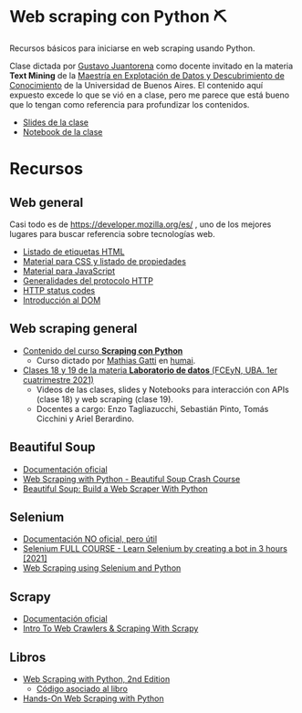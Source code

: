 # Web scraping con Python ⛏️
Recursos básicos para iniciarse en web scraping usando Python. 


Clase dictada por [Gustavo Juantorena](https://github.com/GEJ1) como docente invitado en la materia <b>Text Mining</b> de la  [Maestría en Explotación de Datos y Descubrimiento de Conocimiento](http://datamining.dc.uba.ar/datamining/) de la Universidad de Buenos Aires.
El contenido aquí expuesto excede lo que se vió en a clase, pero me parece que está bueno que lo tengan como referencia para profundizar los contenidos.
* [Slides de la clase](https://docs.google.com/presentation/d/10-lc2Y6kMVHp7FO9v8ReZdY1MPwUlgxWIsSDePY0afg/edit?usp=sharing)
* [Notebook de la clase](https://github.com/GEJ1/web-scraping-python/blob/main/web_scraping_maestria.ipynb)

# Recursos

## Web general
Casi todo es de https://developer.mozilla.org/es/ , uno de los mejores lugares para buscar referencia sobre tecnologías web.

* [Listado de etiquetas HTML](https://developer.mozilla.org/es/docs/Web/HTML/Element)
* [Material para CSS y listado de propiedades](https://developer.mozilla.org/es/docs/Web/HTML/Element)
* [Material para JavaScript](https://developer.mozilla.org/es/docs/Web/JavaScript)
* [Generalidades del protocolo HTTP](https://developer.mozilla.org/es/docs/Web/HTTP/Overview)
* [HTTP status codes](https://gabicuesta.blogspot.com/2019/01/http-status-codes.html)
* [Introducción al DOM](https://developer.mozilla.org/es/docs/Web/API/Document_Object_Model/Introduction)

## Web scraping general

* [Contenido del curso <b>Scraping con Python</b>](https://github.com/institutohumai/cursos-python/tree/master/Scraping)
  * Curso dictado por [Mathias Gatti](https://github.com/mathigatti) en [humai](https://www.ihum.ai/).
* [Clases 18 y 19 de la materia <b>Laboratorio de datos</b> (FCEyN, UBA. 1er cuatrimestre 2021)](http://materias.df.uba.ar/lda2021c1/171-2/)
  * Videos de las clases, slides y Notebooks para interacción con APIs (clase 18) y web scraping (clase 19).
  * Docentes a cargo: Enzo Tagliazucchi, Sebastián Pinto, Tomás Cicchini y Ariel Berardino.

## Beautiful Soup

* [Documentación oficial](https://www.crummy.com/software/BeautifulSoup/bs4/doc/)
* [Web Scraping with Python - Beautiful Soup Crash Course](https://youtu.be/XVv6mJpFOb0)
* [Beautiful Soup: Build a Web Scraper With Python](https://realpython.com/beautiful-soup-web-scraper-python/)


## Selenium

* [Documentación NO oficial, pero útil](https://selenium-python.readthedocs.io/)
* [Selenium FULL COURSE - Learn Selenium by creating a bot in 3 hours [2021]](https://youtu.be/6gxhcvrf2Jk)
* [Web Scraping using Selenium and Python](https://www.scrapingbee.com/blog/selenium-python/)

## Scrapy

* [Documentación oficial](https://docs.scrapy.org/en/latest/)
* [Intro To Web Crawlers & Scraping With Scrapy](https://youtu.be/ALizgnSFTwQ)


## Libros

* [Web Scraping with Python, 2nd Edition](https://www.oreilly.com/library/view/web-scraping-with/9781491985564/)
  * [Código asociado al libro](https://github.com/REMitchell/python-scraping)
* [Hands-On Web Scraping with Python](https://www.amazon.com/Hands-Web-Scraping-Python-operations-ebook/dp/B07VFFYPGK)


